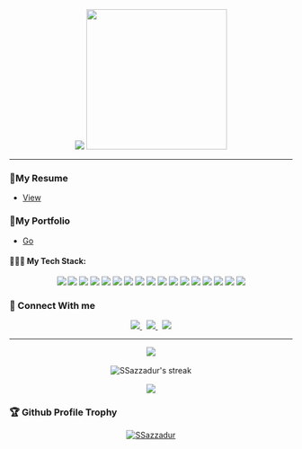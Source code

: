 <div align="center">
	<img src="https://readme-typing-svg.herokuapp.com/?lines=Hello,+There!+👋;This+is+SSazzadur....;Nice+to+see+you!😀&center=true&size=30">
	<img height="250px" src="https://github.com/SSazzadur/SSazzadur/blob/master/robo.svg">
</div>

<hr/>

### 📂My Resume 
- [View](https://drive.google.com/file/d/1WdQVOQACtMgAr-hHE4X5hWvkIzWH820S/view?usp=sharing)

### 🔗My Portfolio
- [Go](https://sazzadur.herokuapp.com)

#### 👨🏻‍💻 My Tech Stack:
<div align="center">
<img src="https://img.icons8.com/color/48/000000/javascript.png"/>
<img src="https://img.icons8.com/color/48/000000/react-native.png"/>
<img src="https://img.icons8.com/color/48/000000/nextjs.png"/>
<!-- <img src="https://img.icons8.com/color/48/000000/typescript.png"/> -->
<img src="https://img.icons8.com/color/48/000000/nodejs.png"/>
<img src="https://img.icons8.com/color/48/000000/visual-studio.png"/>
<img src="https://img.icons8.com/color/48/000000/npm.png"/>
<img src="https://img.icons8.com/color/48/000000/java.png"/>
<img src="https://img.icons8.com/color/48/000000/c-plus-plus.png"/>
<img src="https://img.icons8.com/color/48/000000/c.png"/>
<img src="https://img.icons8.com/color/48/000000/php.png"/>
<img src="https://img.icons8.com/color/48/000000/mysql.png"/>
<img src="https://img.icons8.com/color/48/000000/git.png"/>
<img src="https://img.icons8.com/color/48/000000/github--v1.png"/>
<img src="https://img.icons8.com/color/48/000000/css3.png"/>
<img src="https://img.icons8.com/color/48/000000/html-5.png"/>
<img src="https://img.icons8.com/color/48/000000/sass.png"/>
<img src="https://img.icons8.com/color/48/000000/bootstrap.png"/>
</div>


### 💬 Connect With me
<p align="center">
  <a href="https://www.linkedin.com/in/sazzadur-rahman-b69a461b8/">
    <img src="https://img.shields.io/badge/LinkedIn-%230077B5.svg?&style=flat-square&logo=linkedin&logoColor=white">
  </a>
<!--   &nbsp;
  <a href="https://github.com/SSazzadur/">
    <img src="https://img.shields.io/badge/Github-%230A0A0A.svg?&style=flat-square&logo=Github&logoColor=white">  
  </a> -->
  &nbsp;
  <a href="https://instagram.com/sazzadur.0?utm_medium=copy_link">
    <img src="https://img.shields.io/badge/Instagram-%23E4405F.svg?&style=flat-square&logo=instagram&logoColor=white">
  </a>
  &nbsp;
  <a href="https://twitter.com/SRahman7664?s=01/">
    <img src="https://img.shields.io/badge/twitter-%230077D4.svg?&style=flat-square&logo=twitter&logoColor=white">
  </a>
</p>

<hr>

<div align="center">
<img src="https://github-readme-stats.vercel.app/api/top-langs/?username=SSazzadur&theme=gotham&layout=compact" />
</div>
<br/>
<div style="display:grid; grid-template-columns: repeat(auto-fit, minmax(350px, 1fr)); gap: 1rem">
    <div align="center">
      <img alt="SSazzadur's streak" src="https://github-readme-streak-stats.herokuapp.com/?user=SSazzadur&theme=gotham"/>
    </div>
    <div align="center">
      <img src="https://github-readme-stats.vercel.app/api?username=SSazzadur&&show_icons=true&theme=gotham"/>
    </div>
</div>

### 🏆 Github Profile Trophy </h2>

<p align="center">
	<a href="https://github.com/ryo-ma/github-profile-trophy">
		<img src="https://github-profile-trophy.vercel.app/?username=SSazzadur&theme=dracula" alt="SSazzadur" />
	</a> 
</p>

<!-- title_color=00edc6&icon_color=33d900&text_color=daf7dc&bg_color=151515 -->














<!--
### Hi there 👋

**SSahil404/SSahil404** is a ✨ _special_ ✨ repository because its `README.md` (this file) appears on your GitHub profile.

Here are some ideas to get you started:

- 🔭 I’m currently working on ...
- 🌱 I’m currently learning ...
- 👯 I’m looking to collaborate on ...
- 🤔 I’m looking for help with ...
- 💬 Ask me about ...
- 📫 How to reach me: ...
- 😄 Pronouns: ...
- ⚡ Fun fact: ...
-->
